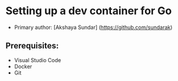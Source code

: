 # Setting up a dev container for Go
* Primary author: [Akshaya Sundar] (https://github.com/sundarak)

## Prerequisites:
- Visual Studio Code
- Docker
- Git


